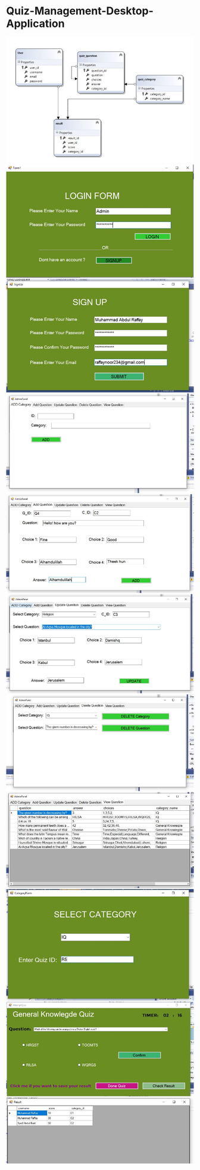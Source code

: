 <h1>Quiz-Management-Desktop-Application</h1>

<img src="/Snapshots/Capture5.JPG">
</br>
<img src="/Snapshots/Capture6.JPG">
</br>
<img src="/Snapshots/Capture7.JPG">
</br>
<img src="/Snapshots/Capture8.JPG">
</br>
<img src="/Snapshots/Capture9.JPG">
</br>
<img src="/Snapshots/Capture10.JPG">
</br>
<img src="/Snapshots/Capture11.JPG">
</br>
<img src="/Snapshots/Capture12.JPG">
</br>
<img src="/Snapshots/Capture13.JPG">
</br>
<img src="/Snapshots/Capture14.JPG">
</br>
<img src="/Snapshots/Capture15.JPG">
</br>

